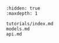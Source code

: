 ```{include} ../../../README_cn.md

```

```{toctree}
:hidden: true
:maxdepth: 1

tutorials/index.md
models.md
api.md

```